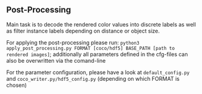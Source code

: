 ## Post-Processing 

Main task is to decode the rendered color values into discrete labels as well as filter instance labels depending on distance or object size.

For applying the post-processing please run: `python3 apply_post_processing.py FORMAT [coco/hdf5] BASE_PATH [path to rendered images]`; additionally all parameters defined in the cfg-files can also be overwritten via the comand-line

For the parameter configuration, please have a look at `default_config.py` and `coco_writer.py/hdf5_config.py` (depending on which FORMAT is chosen)

